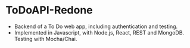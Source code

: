 # ToDoAPI-Redone

* Backend of a To Do web app, including authentication and testing. 
* Implemented in Javascript, with Node.js, React, REST and MongoDB. Testing with Mocha/Chai.
